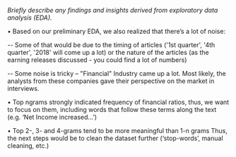 
*Briefly describe any findings and insights derived from exploratory data analysis (EDA).*

•	 Based on our preliminary EDA, we also realized that there’s a lot of noise: 

--	Some of that would be due to the timing of articles ('1st quarter', '4th quarter', '2018' will come up a lot) or the nature of the articles (as the earning releases discussed - you could find a lot of numbers)

--	Some noise is tricky – "Financial" Industry came up a lot. Most likely, the analysts from these companies gave their perspective on the market in interviews. 

•	Top ngrams strongly indicated frequency of financial ratios, thus, we want to focus on them, including words that follow these terms along the text (e.g. ‘Net Income increased…’)

•	Top 2-, 3- and 4-grams tend to be more meaningful than 1-n grams
Thus, the next steps would be to clean the dataset further (‘stop-words’, manual cleaning, etc.)
